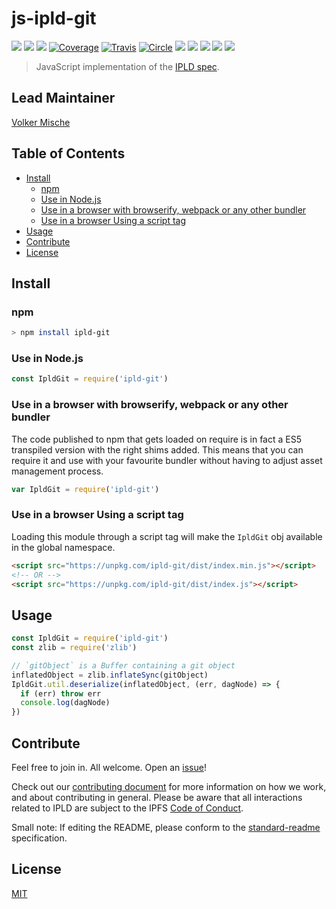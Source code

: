 # js-ipld-git

[![](https://img.shields.io/badge/made%20by-Protocol%20Labs-blue.svg?style=flat-square)](http://ipn.io)
[![](https://img.shields.io/badge/project-IPLD-blue.svg?style=flat-square)](http://github.com/ipld/ipld)
[![](https://img.shields.io/badge/freenode-%23ipfs-blue.svg?style=flat-square)](http://webchat.freenode.net/?channels=%23ipfs)
[![Coverage](https://coveralls.io/repos/github/ipld/js-ipld-git/badge.svg?branch=master)](https://coveralls.io/github/ipld/js-ipld-git?branch=master)
[![Travis](https://travis-ci.org/ipld/js-ipld-git.svg?branch=master)](https://travis-ci.org/ipld/js-ipld-git)
[![Circle](https://circleci.com/gh/ipld/js-ipld-git.svg?style=svg)](https://circleci.com/gh/ipld/js-ipld-git)
[![](https://img.shields.io/badge/standard--readme-OK-green.svg?style=flat-square)](https://github.com/RichardLitt/standard-readme)
[![](https://david-dm.org/ipld/js-ipld-git.svg?style=flat-square)](https://david-dm.org/ipld/js-ipld-git)
[![](https://img.shields.io/badge/code%20style-standard-brightgreen.svg?style=flat-square)](https://github.com/feross/standard)
![](https://img.shields.io/badge/npm-%3E%3D3.0.0-orange.svg?style=flat-square)
![](https://img.shields.io/badge/Node.js-%3E%3D6.0.0-orange.svg?style=flat-square)

> JavaScript implementation of the [IPLD spec](https://github.com/ipfs/specs/tree/master/ipld).

## Lead Maintainer

[Volker Mische](https://github.com/vmx)

## Table of Contents

- [Install](#install)
  - [npm](#npm)
  - [Use in Node.js](#use-in-nodejs)
  - [Use in a browser with browserify, webpack or any other bundler](#use-in-a-browser-with-browserify-webpack-or-any-other-bundler)
  - [Use in a browser Using a script tag](#use-in-a-browser-using-a-script-tag)
- [Usage](#usage)
- [Contribute](#contribute)
- [License](#license)

## Install

### npm

```sh
> npm install ipld-git
```

### Use in Node.js

```JavaScript
const IpldGit = require('ipld-git')
```

### Use in a browser with browserify, webpack or any other bundler

The code published to npm that gets loaded on require is in fact a ES5 transpiled version with the right shims added. This means that you can require it and use with your favourite bundler without having to adjust asset management process.

```JavaScript
var IpldGit = require('ipld-git')
```

### Use in a browser Using a script tag

Loading this module through a script tag will make the `IpldGit` obj available in the global namespace.

```html
<script src="https://unpkg.com/ipld-git/dist/index.min.js"></script>
<!-- OR -->
<script src="https://unpkg.com/ipld-git/dist/index.js"></script>
```

## Usage

```JavaScript
const IpldGit = require('ipld-git')
const zlib = require('zlib')

// `gitObject` is a Buffer containing a git object
inflatedObject = zlib.inflateSync(gitObject)
IpldGit.util.deserialize(inflatedObject, (err, dagNode) => {
  if (err) throw err
  console.log(dagNode)
})

```

## Contribute

Feel free to join in. All welcome. Open an [issue](https://github.com/ipld/js-ipld-git/issues)!

Check out our [contributing document](https://github.com/ipld/ipld/blob/master/contributing.md) for more information on how we work, and about contributing in general. Please be aware that all interactions related to IPLD are subject to the IPFS [Code of Conduct](https://github.com/ipfs/community/blob/master/code-of-conduct.md).

Small note: If editing the README, please conform to the [standard-readme](https://github.com/RichardLitt/standard-readme) specification.

## License

[MIT](LICENSE)
